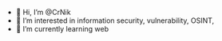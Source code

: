- 👋 Hi, I’m @CrNik
- 👀 I’m interested in information security, vulnerability, OSINT,
- 🌱 I’m currently learning web 
  

 

 

